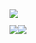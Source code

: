 <img src="https://media1.giphy.com/media/cIIlbjoKoXCo6K2jrp/200.gif">

<!--
**MitulPanchal/MitulPanchal** is a ✨ _special_ ✨ repository because its `README.md` (this file) appears on your GitHub profile.
### Hi there 👋
Here are some ideas to get you started:

- 🔭 I’m currently working on ...
- 🌱 I’m currently learning ...
- 👯 I’m looking to collaborate on ...
- 🤔 I’m looking for help with ...
- 💬 Ask me about ...
- 📫 How to reach me: ...
- 😄 Pronouns: ...
- ⚡ Fun fact: ...
-->
<img align="center" src="https://github-readme-stats.vercel.app/api/top-langs/?username=MitulPanchal&theme=light&hide_border=true" /><img align="center" src="https://github-readme-stats.vercel.app/api/?username=MitulPanchal&theme=light&show_icons=true&hide_border=true" />

